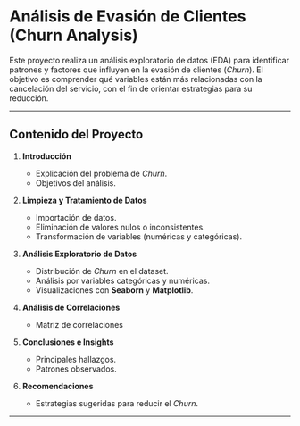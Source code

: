 # Análisis de Evasión de Clientes (Churn Analysis)

Este proyecto realiza un análisis exploratorio de datos (EDA) para identificar patrones y factores que influyen en la evasión de clientes (*Churn*).
El objetivo es comprender qué variables están más relacionadas con la cancelación del servicio, con el fin de orientar estrategias para su reducción.

---

## Contenido del Proyecto

1. **Introducción**
   - Explicación del problema de *Churn*.
   - Objetivos del análisis.

2. **Limpieza y Tratamiento de Datos**
   - Importación de datos.
   - Eliminación de valores nulos o inconsistentes.
   - Transformación de variables (numéricas y categóricas).

3. **Análisis Exploratorio de Datos**
   - Distribución de *Churn* en el dataset.
   - Análisis por variables categóricas y numéricas.
   - Visualizaciones con **Seaborn** y **Matplotlib**.

4. **Análisis de Correlaciones**
   - Matriz de correlaciones

5. **Conclusiones e Insights**
   - Principales hallazgos.
   - Patrones observados.

6. **Recomendaciones**
   - Estrategias sugeridas para reducir el *Churn*.

---
